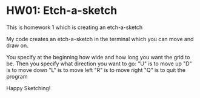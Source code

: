 # HW01: Etch-a-sketch
This is homework 1 which is creating an etch-a-sketch

My code creates an etch-a-sketch in the terminal which you can move and draw on.

You specify at the beginning how wide and how long you want the grid to be.
Then you specify what direction you want to go:
"U" is to move up
"D" is to move down
"L" is to move left
"R" is to move right
"Q" is to quit the program

Happy Sketching!